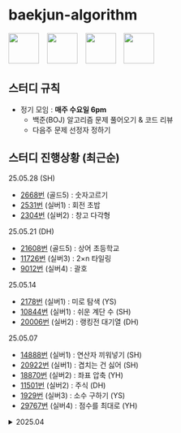 # baekjun-algorithm

<div>
  <a href="https://github.com/apple3285"><img src="https://avatars.githubusercontent.com/u/32658464?v=4" width="60"></a> &nbsp&nbsp
  <a href="https://github.com/Rose4tune"><img src="https://avatars.githubusercontent.com/u/81802112?v=4" width="60"></a> &nbsp&nbsp
  <a href="https://github.com/dydgjs200"><img src="https://avatars.githubusercontent.com/u/25136172?v=4" width="60"></a> &nbsp&nbsp
  <a href="https://github.com/jung18"><img src="https://avatars.githubusercontent.com/u/81799517?v=4" width="60"></a>
</div>

<!-- * [번](https://www.acmicpc.net/problem/) (실버) : () -->

## 스터디 규칙
* 정기 모임 : **매주 수요일 6pm**
  * 백준(BOJ) 알고리즘 문제 풀어오기 & 코드 리뷰
  * 다음주 문제 선정자 정하기

## 스터디 진행상황 (최근순)
25.05.28 (SH)
* [2668번](https://www.acmicpc.net/problem/2668) (골드5) : 숫자고르기
* [2531번](https://www.acmicpc.net/problem/2531) (실버1) : 회전 초밥
* [2304번](https://www.acmicpc.net/problem/2304) (실버2) : 창고 다각형

25.05.21 (DH)
* [21608번](https://www.acmicpc.net/problem/21608) (골드5) : 상어 초등학교
* [11726번](https://www.acmicpc.net/problem/11726) (실버3) : 2×n 타일링
* [9012번](https://www.acmicpc.net/problem/9012) (실버4) : 괄호

25.05.14
* [2178번](https://www.acmicpc.net/problem/2178) (실버1) : 미로 탐색 (YS)
* [10844번](https://www.acmicpc.net/problem/10844) (실버1) : 쉬운 계단 수 (SH)
* [20006번](https://www.acmicpc.net/problem/20006) (실버2) : 랭킹전 대기열 (DH)

25.05.07
* [14888번](https://www.acmicpc.net/problem/14888) (실버1) : 연산자 끼워넣기 (SH)
* [20922번](https://www.acmicpc.net/problem/20922) (실버1) : 겹치는 건 싫어 (SH)
* [18870번](https://www.acmicpc.net/problem/18870) (실버2) : 좌표 압축 (YH)
* [11501번](https://www.acmicpc.net/problem/11501) (실버2) : 주식 (DH)
* [1929번](https://www.acmicpc.net/problem/1929) (실버3) : 소수 구하기 (YS)
* [29767번](https://www.acmicpc.net/problem/29767) (실버4) : 점수를 최대로 (YH)

<details>
  <summary>2025.04</summary>
  <div markdown="2504">
    25.04.30 <br/>
    (근로자의 날~어린이날 이어진 연휴로 스터디도 봄방학)
    
    25.04.23
    * [1744번](https://www.acmicpc.net/problem/1744) (골드4) : 수 묶기 (YS)
    * [2110번](https://www.acmicpc.net/problem/2110) (골드4) : 공유기 설치 (SH)
    * [6603번](https://www.acmicpc.net/problem/6603) (실버2) : 로또 (YH)
    
    25.04.16
    * [9935번](https://www.acmicpc.net/problem/9935) (골드4) : 문자열 폭발 (YH)
    * [2156번](https://www.acmicpc.net/problem/2156) (실버1) : 포도주 시식 (DH)
    * [11053번](https://www.acmicpc.net/problem/11053) (실버2) : 가장 긴 증가하는 부분 수열 (SH)
    
    25.04.08
    * [16928번](https://www.acmicpc.net/problem/16928) (골드5) : 뱀과 사다리 게임 (YH)
    * [10773번](https://www.acmicpc.net/problem/10773) (실버4) : 제로 (YH)
    * [1181번](https://www.acmicpc.net/problem/1181) (실버5) : 단어 정렬 (YH)
  </div>
</details>

